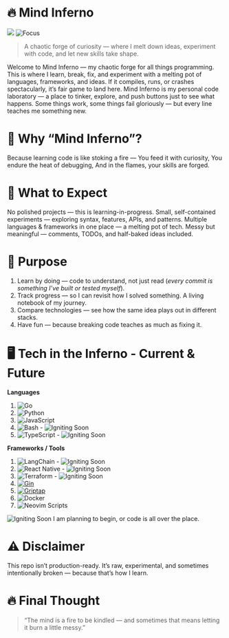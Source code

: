 # 🔥 Mind Inferno
![](https://img.shields.io/badge/purpose-experiments-blueviolet?style=for-the-badge)
![Focus](https://img.shields.io/badge/focus-hands--on-lightgrey?style=for-the-badge)
> A chaotic forge of curiosity — where I melt down ideas, experiment with code, and let new skills take shape.

Welcome to Mind Inferno — my chaotic forge for all things programming. This is where I learn, break, fix, and experiment with a melting pot of languages, frameworks, and ideas. If it compiles, runs, or crashes spectacularly, it’s fair game to land here. Mind Inferno is my personal code laboratory — a place to tinker, explore, and push buttons just to see what happens. Some things work, some things fail gloriously — but every line teaches me something new.

# 🌋 Why “Mind Inferno”?
Because learning code is like stoking a fire —
You feed it with curiosity,
You endure the heat of debugging,
And in the flames, your skills are forged.

# 🧪 What to Expect
No polished projects — this is learning-in-progress.
Small, self-contained experiments — exploring syntax, features, APIs, and patterns.
Multiple languages & frameworks in one place — a melting pot of tech.
Messy but meaningful — comments, TODOs, and half-baked ideas included.

# 🎯 Purpose
1. Learn by doing — code to understand, not just read (_every commit is something I’ve built or tested myself_).
2. Track progress — so I can revisit how I solved something. A living notebook of my journey.
3. Compare technologies — see how the same idea plays out in different stacks.
4. Have fun — because breaking code teaches as much as fixing it.

# 🖥️ Tech in the Inferno - Current & Future
**Languages** 
1. ![Go](https://img.shields.io/badge/Go-00ADD8?logo=go&logoColor=white)
2. ![Python](https://img.shields.io/badge/Python-3776AB?logo=python&logoColor=white)
3. ![JavaScript](https://img.shields.io/badge/JavaScript-F7DF1E?logo=javascript&logoColor=black)
4. ![Bash](https://img.shields.io/badge/Bash-4EAA25?logo=gnu-bash&logoColor=white) - ![Igniting Soon](https://img.shields.io/badge/Igniting_Soon-FF6F61?style=flat&logo=fire&logoColor=white) 
5. ![TypeScript](https://img.shields.io/badge/TypeScript-3178C6?logo=typescript&logoColor=white) -  ![Igniting Soon](https://img.shields.io/badge/Igniting_Soon-FF6F61?style=flat&logo=fire&logoColor=white)

**Frameworks / Tools**
1. ![LangChain](https://img.shields.io/badge/LangChain-1C3C3C?logo=chainlink&logoColor=white) -  ![Igniting Soon](https://img.shields.io/badge/Igniting_Soon-FF6F61?style=flat&logo=fire&logoColor=white)
2. ![React Native](https://img.shields.io/badge/React%20Native-20232A?logo=react&logoColor=61DAFB) -  ![Igniting Soon](https://img.shields.io/badge/Igniting_Soon-FF6F61?style=flat&logo=fire&logoColor=white)
3. ![Terraform](https://img.shields.io/badge/Terraform-623CE4?logo=terraform&logoColor=white) -  ![Igniting Soon](https://img.shields.io/badge/Igniting_Soon-FF6F61?style=flat&logo=fire&logoColor=white)
4. [![Gin](https://img.shields.io/badge/Gin-00ADD8?logo=go&logoColor=white)](https://github.com/MeghvShetty/Apollo-24)
5. [![Griptap](https://img.shields.io/badge/Griptap-FF6F61?style=flat&logo=github&logoColor=white)](https://github.com/MeghvShetty/rag-vertexai-gcp)
6. ![Docker](https://img.shields.io/badge/Docker-2496ED?logo=docker&logoColor=white)
7. ![Neovim Scripts](https://img.shields.io/badge/Neovim_Scripts-57A143?logo=neovim&logoColor=white)




![Igniting Soon](https://img.shields.io/badge/Igniting_Soon-FF6F61?style=flat&logo=fire&logoColor=white) I am planning to begin, or code is all over the place. 
# ⚠️ Disclaimer
This repo isn’t production-ready.
It’s raw, experimental, and sometimes intentionally broken — because that’s how I learn.

# 🔥 Final Thought
> “The mind is a fire to be kindled — and sometimes that means letting it burn a little messy.”

